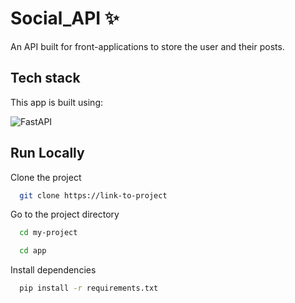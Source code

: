 # Social_API ✨

An API built for front-applications to store the user and their posts.


## Tech stack

This app is built using:

![FastAPI](https://camo.githubusercontent.com/86d9ca3437f5034da052cf0fd398299292aab0e4479b58c20f2fc37dd8ccbe05/68747470733a2f2f666173746170692e7469616e676f6c6f2e636f6d2f696d672f6c6f676f2d6d617267696e2f6c6f676f2d7465616c2e706e67)


## Run Locally

Clone the project

```bash
  git clone https://link-to-project
```

Go to the project directory

```bash
  cd my-project
```

```bash
  cd app
```

Install dependencies

```bash
  pip install -r requirements.txt
```

